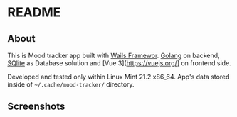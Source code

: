 # README

## About

This is Mood tracker app built with [Wails Framewor](https://wails.io/). [Golang](https://go.dev/) on backend, [SQlite](https://www.sqlite.org/index.html) as Database solution and [Vue 3](https://vuejs.org/] on frontend side.

Developed and tested only within Linux Mint 21.2 x86_64. App's data stored inside of `~/.cache/mood-tracker/` directory.

## Screenshots
